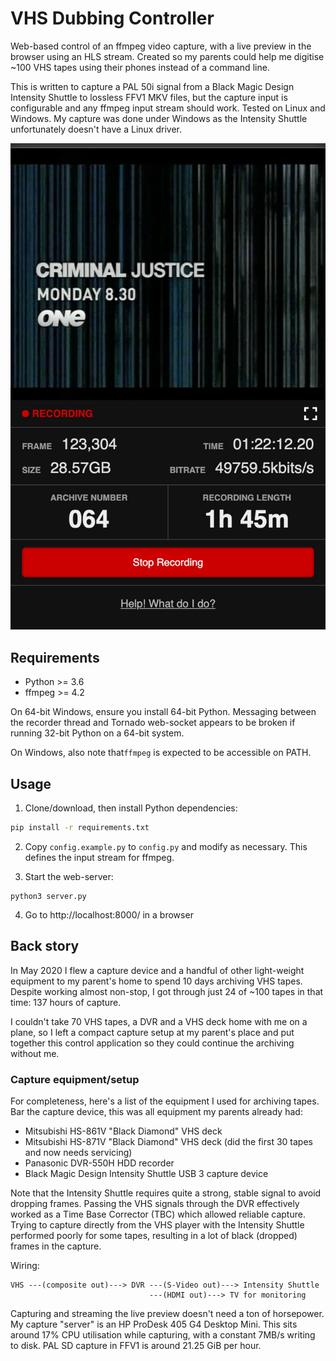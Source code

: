 # VHS Dubbing Controller

Web-based control of an ffmpeg video capture, with a live preview in the browser using an HLS stream. Created so my parents could help me digitise ~100 VHS tapes using their phones instead of a command line.

This is written to capture a PAL 50i signal from a Black Magic Design Intensity Shuttle to lossless FFV1 MKV files, but the capture input is configurable and any ffmpeg input stream should work. Tested on Linux and Windows. My capture was done under Windows as the Intensity Shuttle unfortunately doesn't have a Linux driver.

![Dubbing screenshot with preview](assets/readme-screenshot.jpg)

## Requirements

- Python >= 3.6
- ffmpeg >= 4.2

On 64-bit Windows, ensure you install 64-bit Python. Messaging between the recorder thread and Tornado web-socket appears to be broken if running 32-bit Python on a 64-bit system.

On Windows, also note that`ffmpeg` is expected to be accessible on PATH.

## Usage

1. Clone/download, then install Python dependencies:

  ```bash
  pip install -r requirements.txt
  ```

2. Copy `config.example.py` to `config.py` and modify as necessary. This defines the input stream for ffmpeg.

3. Start the web-server:

  ```
  python3 server.py
  ```

4. Go to http://localhost:8000/ in a browser


## Back story

In May 2020 I flew a capture device and a handful of other light-weight equipment to my parent's home to spend 10 days archiving VHS tapes. Despite working almost non-stop, I got through just 24 of ~100 tapes in that time: 137 hours of capture.

I couldn't take 70 VHS tapes, a DVR and a VHS deck home with me on a plane, so I left a compact capture setup at my parent's place and put together this control application so they could continue the archiving without me.

### Capture equipment/setup

For completeness, here's a list of the equipment I used for archiving tapes. Bar the capture device, this was all equipment my parents already had:

- Mitsubishi HS-861V "Black Diamond" VHS deck
- Mitsubishi HS-871V "Black Diamond" VHS deck (did the first 30 tapes and now needs servicing)
- Panasonic DVR-550H HDD recorder
- Black Magic Design Intensity Shuttle USB 3 capture device

Note that the Intensity Shuttle requires quite a strong, stable signal to avoid dropping frames. Passing the VHS signals through the DVR effectively worked as a Time Base Corrector (TBC) which allowed reliable capture. Trying to capture directly from the VHS player with the Intensity Shuttle performed poorly for some tapes, resulting in a lot of black (dropped) frames in the capture.

Wiring:

```
VHS ---(composite out)---> DVR ---(S-Video out)---> Intensity Shuttle
                               ---(HDMI out)---> TV for monitoring
```

Capturing and streaming the live preview doesn't need a ton of horsepower. My capture "server" is an HP ProDesk 405 G4 Desktop Mini. This sits around 17% CPU utilisation while capturing, with a constant 7MB/s writing to disk. PAL SD capture in FFV1 is around 21.25 GiB per hour.